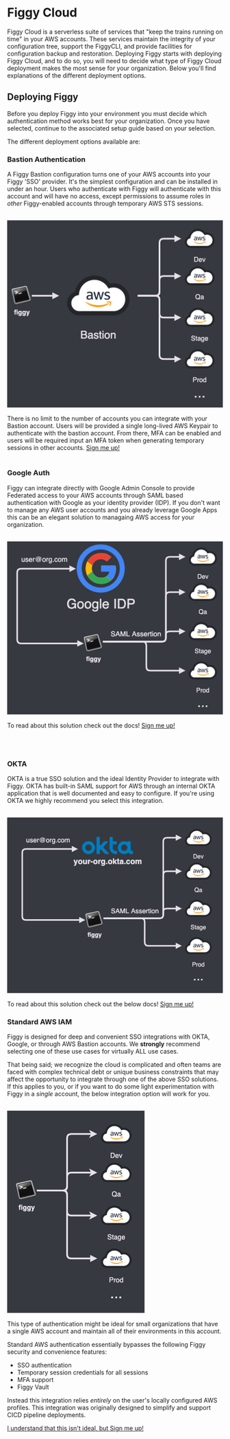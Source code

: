 # Figgy Cloud

Figgy Cloud is a serverless suite of services that "keep the trains running on time" in your AWS accounts. These services 
maintain the integrity of your configuration tree, support the FiggyCLI, and provide facilities for
configuration backup and restoration. Deploying Figgy starts with deploying Figgy Cloud, and to do so, you will need to
decide what type of Figgy Cloud deployment makes the most sense for your organization. Below you'll find explanations of 
the different deployment options. 


## Deploying Figgy

Before you deploy Figgy into your environment you must decide which authentication method works best for your
organization. Once you have selected, continue to the associated setup guide based on your selection.

The different deployment options available are:

### Bastion Authentication

A Figgy Bastion configuration turns one of your AWS accounts into your Figgy 'SSO' provider. It's the simplest configuration
and can be installed in under an hour. Users who authenticate with Figgy will authenticate with this account and will have 
no access, except permissions to assume roles in _other_ Figgy-enabled accounts through temporary AWS STS sessions.

<br/>![Bastion Auth](/docs/images/deployment/bastion-auth.png)<br/>

There is no limit to the number of accounts you can integrate with your Bastion account. Users will be provided
a single long-lived AWS Keypair to authenticate with the bastion account. From there, MFA can be enabled and users
will be required input an MFA token when generating temporary sessions in other accounts.
[Sign me up!](/docs/getting-started/deployment/bastion/)
<br/>
<br/>



### Google Auth

Figgy can integrate directly with Google Admin Console to provide Federated access to your AWS accounts through 
SAML based authentication with Google as your identity provider (IDP). If you don't want to manage any AWS user accounts
and you already leverage Google Apps this can be an elegant solution to managaing AWS access for your organization. 

<br/>![Google Auth](/docs/images/deployment/google-sso.png)<br/>

To read about this solution check out the docs! [Sign me up!](/docs/getting-started/deployment/google/)

<br/>
<br/>

### OKTA

OKTA is a true SSO solution and the ideal Identity Provider to integrate with Figgy. OKTA has built-in SAML support 
for AWS through an internal OKTA application that is well documented and easy to configure. If you're using OKTA we 
highly recommend you select this integration.

<br/>![Okta Auth](/docs/images/deployment/okta-sso.png)<br/>

To read about this solution check out the below docs!
[Sign me up!](/docs/getting-started/deployment/okta/)


### Standard AWS IAM

Figgy is designed for deep and convenient SSO integrations with OKTA, Google, or through AWS Bastion accounts. 
We **strongly** recommend selecting one of these use cases for virtually ALL use cases. 

That being said; we recognize the cloud is complicated and often teams are faced with complex technical debt or unique business 
constraints that may affect the opportunity to integrate through one of the above SSO solutions. If this applies to you, 
or if you want to do some light experimentation with Figgy in a _single_ account, the below integration option will work for you.

<br/>![Standard Auth](/docs/images/deployment/standard-auth.png)<br/>


This type of authentication might be ideal for small organizations that have a single AWS account and maintain all of 
their environments in this account. 

Standard AWS authentication essentially bypasses the following Figgy security and convenience features:

- SSO authentication
- Temporary session credentials for all sessions
- MFA support
- Figgy Vault

Instead this integration relies *entirely* on the user's locally configured AWS profiles. This integration was originally
designed to simplify and support CICD pipeline deployments. 

[I understand that this isn't ideal, but Sign me up!](/docs/getting-started/deployment/standard/)

